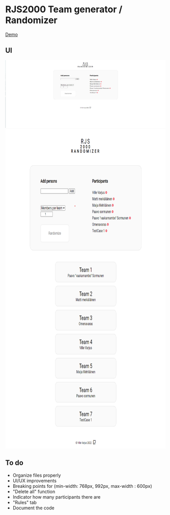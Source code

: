 # RJS2000 Team generator / Randomizer

[Demo](https://www.hmlsolutions.com/cloud13/rjs/index.php)

<h2>UI</h2>

<img src="/assets/1.png" alt="use case1"/>

<img src="/assets/2.png" alt="use case 2" height="1000px"/>


<h2> To do </h2>

 * Organize files properly
 * UI/UX improvements
 * Breaking points for (min-width: 768px, 992px,  max-width : 600px)
 * "Delete all" function
 * Indicator how many participants there are
 * "Rules" tab
 * Document the code
